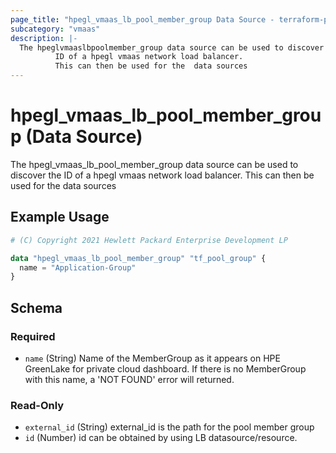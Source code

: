 ```yaml
---
page_title: "hpegl_vmaas_lb_pool_member_group Data Source - terraform-provider-hpegl"
subcategory: "vmaas"
description: |-
  The hpeglvmaaslbpoolmember_group data source can be used to discover the
          ID of a hpegl vmaas network load balancer.
          This can then be used for the  data sources
---
```

# hpegl_vmaas_lb_pool_member_group (Data Source)

The hpegl_vmaas_lb_pool_member_group data source can be used to discover the
		ID of a hpegl vmaas network load balancer.
		This can then be used for the  data sources

## Example Usage

```terraform
# (C) Copyright 2021 Hewlett Packard Enterprise Development LP

data "hpegl_vmaas_lb_pool_member_group" "tf_pool_group" {
  name = "Application-Group"
}
```

<!-- schema generated by tfplugindocs -->
## Schema

### Required

- `name` (String) Name of the MemberGroup as it appears on HPE GreenLake for private cloud dashboard. If there is no MemberGroup with this name, a 'NOT FOUND' error will returned.

### Read-Only

- `external_id` (String) external_id is the path for the pool member group
- `id` (Number) id can be obtained by using LB datasource/resource.


